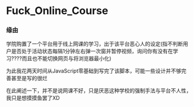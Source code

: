 # Fuck_Online_Course



### 缘由

学院购置了一个平台用于线上网课的学习，出于该平台恶心人的设定(指不判断用户是否处于活动状态每隔1分钟左右弹一次窗并暂停视频，询问你有没有在学习????而且也不能切换网页与将浏览器最小化)

为此我花两天时间从JavaScript零基础到写完了该脚本，可能一些设计并不够完善甚至是写的很烂

在此阐述一下，并不是说网课不好，只是厌恶这种学校的强制手法与平台不人性，我只是想摸摸鱼罢了XD

